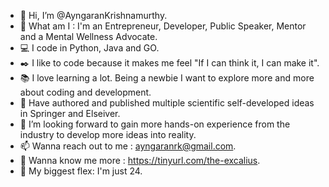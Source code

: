 - 👋 Hi, I’m @AyngaranKrishnamurthy.
- 🐺 What am I : I'm an Entrepreneur, Developer, Public Speaker, Mentor and a Mental Wellness Advocate.
- 💻 I code in Python, Java and GO.
- ✒️ I like to code because it makes me feel "If I can think it, I can make it".
- 📚 I love learning a lot. Being a newbie I want to explore more and more about coding and development.
- 📝 Have authored and published multiple scientific self-developed ideas in Springer and Elseiver.
- 💞️ I’m looking forward to gain more hands-on experience from the industry to develop more ideas into reality.
- 📫 Wanna reach out to me : ayngaranrk@gmail.com.
- 🔗 Wanna know me more : https://tinyurl.com/the-excalius.
- 🔖 My biggest flex: I'm just 24.

<!---
AyngaranKrishnamurthy/AyngaranKrishnamurthy is a ✨ special ✨ repository because its `README.md` (this file) appears on your GitHub profile.
You can click the Preview link to take a look at your changes.
--->
